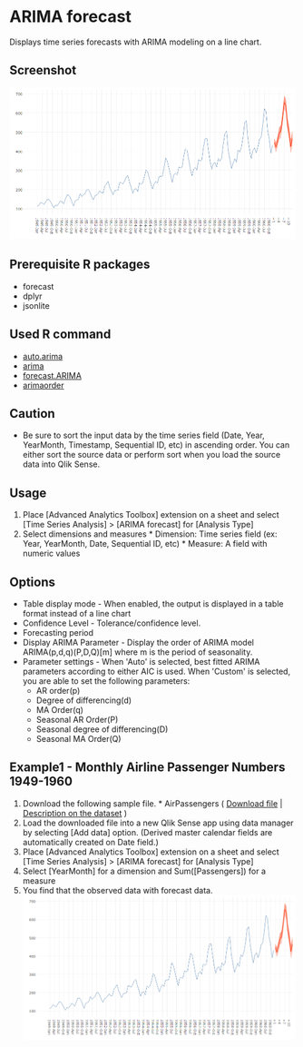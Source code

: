 # ARIMA forecast
Displays time series forecasts with ARIMA modeling on a line chart.

## Screenshot
![arima forecast screenshot](./images/arima_forecast_example1.png)

## Prerequisite R packages
 * forecast
 * dplyr
 * jsonlite

## Used R command
 * [auto.arima](https://www.rdocumentation.org/packages/forecast/versions/7.3/topics/auto.arima)
 * [arima](https://www.rdocumentation.org/packages/stats/versions/3.1.1/topics/arima)
 * [forecast.ARIMA](https://www.rdocumentation.org/packages/forecast/versions/7.3/topics/forecast.Arima)
 * [arimaorder](https://www.rdocumentation.org/packages/forecast/versions/7.3/topics/arimaorder)

## Caution
 * Be sure to sort the input data by the time series field (Date, Year, YearMonth, Timestamp, Sequential ID, etc) in ascending order. You can either sort the source data or perform sort when you load the source data into Qlik Sense.

## Usage
  1. Place [Advanced Analytics Toolbox] extension on a sheet and select [Time Series Analysis] > [ARIMA forecast] for [Analysis Type]
  2. Select dimensions and measures
    * Dimension: Time series field (ex: Year, YearMonth, Date, Sequential ID, etc)
    * Measure: A field with numeric values

## Options
* Table display mode - When enabled, the output is displayed in a table format instead of a line chart
* Confidence Level - Tolerance/confidence level.
* Forecasting period
* Display ARIMA Parameter - Display the order of ARIMA model ARIMA(p,d,q)(P,D,Q)[m] where m is the period of seasonality.
* Parameter settings - When 'Auto' is selected, best fitted ARIMA parameters according to either AIC is used. When 'Custom' is selected, you are able to set the following parameters:
  * AR order(p)
  * Degree of differencing(d)
  * MA Order(q)
  * Seasonal AR Order(P)
  * Seasonal degree of differencing(D)
  * Seasonal MA Order(Q)


## Example1 - Monthly Airline Passenger Numbers 1949-1960
  1. Download the following sample file.
    * AirPassengers ( [Download file](./data/AirPassengers.xlsx) | [Description on the dataset](https://stat.ethz.ch/R-manual/R-devel/library/datasets/html/AirPassengers.html) )  
  2. Load the downloaded file into a new Qlik Sense app using data manager by selecting [Add data] option. (Derived master calendar fields are automatically created on Date field.)
  3. Place [Advanced Analytics Toolbox] extension on a sheet and select [Time Series Analysis] > [ARIMA forecast] for [Analysis Type]
  4. Select [YearMonth] for a dimension and Sum([Passengers]) for a measure
  5. You find that the observed data with forecast data.
  ![arima forecast screenshot](./images/arima_forecast_example1.png)
